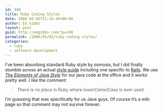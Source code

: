 ```yaml
---
id: 340
title: Ruby Coding Styles
date: 2006-05-02T21:24:44+00:00
author: Ed Gibbs
layout: post
guid: http://edgibbs.com/?p=340
permalink: /2006/05/02/ruby-coding-styles/
categories:
  - ruby
  - software development
---
```

I&#8217;ve been absorbing standard Ruby style by osmosis, but I did finally stumble across an actual [style guide](http://www.rubygarden.org/ruby?RubyStyleGuide) including one specific to [Rails](http://wiki.rubyonrails.com/rails/pages/CodingStandards). We use [_The Elements of Java Style_](http://www.ambysoft.com/essays/javaCodingStandards.html) for our java code at the office and it works pretty well. I like the comment:

> There is no place in Ruby where _lowerCamelCase_ is ever used.

I&#8217;m guessing that was specifically for us Java guys. Of course it&#8217;s a wiki page so that comment may not survive forever.